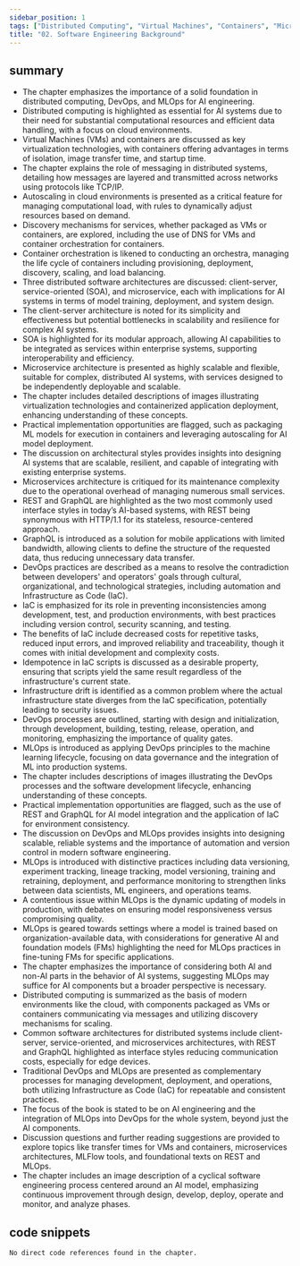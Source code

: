 ```yaml
---
sidebar_position: 1
tags: ["Distributed Computing", "Virtual Machines", "Containers", "Microservice Architecture", "DevOps", "REST", "GraphQL", "Infrastructure as Code", "MLOps"]
title: "02. Software Engineering Background"
---
```


## summary

- The chapter emphasizes the importance of a solid foundation in distributed computing, DevOps, and MLOps for AI engineering.
- Distributed computing is highlighted as essential for AI systems due to their need for substantial computational resources and efficient data handling, with a focus on cloud environments.
- Virtual Machines (VMs) and containers are discussed as key virtualization technologies, with containers offering advantages in terms of isolation, image transfer time, and startup time.
- The chapter explains the role of messaging in distributed systems, detailing how messages are layered and transmitted across networks using protocols like TCP/IP.
- Autoscaling in cloud environments is presented as a critical feature for managing computational load, with rules to dynamically adjust resources based on demand.
- Discovery mechanisms for services, whether packaged as VMs or containers, are explored, including the use of DNS for VMs and container orchestration for containers.
- Container orchestration is likened to conducting an orchestra, managing the life cycle of containers including provisioning, deployment, discovery, scaling, and load balancing.
- Three distributed software architectures are discussed: client-server, service-oriented (SOA), and microservice, each with implications for AI systems in terms of model training, deployment, and system design.
- The client-server architecture is noted for its simplicity and effectiveness but potential bottlenecks in scalability and resilience for complex AI systems.
- SOA is highlighted for its modular approach, allowing AI capabilities to be integrated as services within enterprise systems, supporting interoperability and efficiency.
- Microservice architecture is presented as highly scalable and flexible, suitable for complex, distributed AI systems, with services designed to be independently deployable and scalable.
- The chapter includes detailed descriptions of images illustrating virtualization technologies and containerized application deployment, enhancing understanding of these concepts.
- Practical implementation opportunities are flagged, such as packaging ML models for execution in containers and leveraging autoscaling for AI model deployment.
- The discussion on architectural styles provides insights into designing AI systems that are scalable, resilient, and capable of integrating with existing enterprise systems.
- Microservices architecture is critiqued for its maintenance complexity due to the operational overhead of managing numerous small services.
- REST and GraphQL are highlighted as the two most commonly used interface styles in today’s AI-based systems, with REST being synonymous with HTTP/1.1 for its stateless, resource-centered approach.
- GraphQL is introduced as a solution for mobile applications with limited bandwidth, allowing clients to define the structure of the requested data, thus reducing unnecessary data transfer.
- DevOps practices are described as a means to resolve the contradiction between developers' and operators' goals through cultural, organizational, and technological strategies, including automation and Infrastructure as Code (IaC).
- IaC is emphasized for its role in preventing inconsistencies among development, test, and production environments, with best practices including version control, security scanning, and testing.
- The benefits of IaC include decreased costs for repetitive tasks, reduced input errors, and improved reliability and traceability, though it comes with initial development and complexity costs.
- Idempotence in IaC scripts is discussed as a desirable property, ensuring that scripts yield the same result regardless of the infrastructure's current state.
- Infrastructure drift is identified as a common problem where the actual infrastructure state diverges from the IaC specification, potentially leading to security issues.
- DevOps processes are outlined, starting with design and initialization, through development, building, testing, release, operation, and monitoring, emphasizing the importance of quality gates.
- MLOps is introduced as applying DevOps principles to the machine learning lifecycle, focusing on data governance and the integration of ML into production systems.
- The chapter includes descriptions of images illustrating the DevOps processes and the software development lifecycle, enhancing understanding of these concepts.
- Practical implementation opportunities are flagged, such as the use of REST and GraphQL for AI model integration and the application of IaC for environment consistency.
- The discussion on DevOps and MLOps provides insights into designing scalable, reliable systems and the importance of automation and version control in modern software engineering.
- MLOps is introduced with distinctive practices including data versioning, experiment tracking, lineage tracking, model versioning, training and retraining, deployment, and performance monitoring to strengthen links between data scientists, ML engineers, and operations teams.
- A contentious issue within MLOps is the dynamic updating of models in production, with debates on ensuring model responsiveness versus compromising quality.
- MLOps is geared towards settings where a model is trained based on organization-available data, with considerations for generative AI and foundation models (FMs) highlighting the need for MLOps practices in fine-tuning FMs for specific applications.
- The chapter emphasizes the importance of considering both AI and non-AI parts in the behavior of AI systems, suggesting MLOps may suffice for AI components but a broader perspective is necessary.
- Distributed computing is summarized as the basis of modern environments like the cloud, with components packaged as VMs or containers communicating via messages and utilizing discovery mechanisms for scaling.
- Common software architectures for distributed systems include client-server, service-oriented, and microservices architectures, with REST and GraphQL highlighted as interface styles reducing communication costs, especially for edge devices.
- Traditional DevOps and MLOps are presented as complementary processes for managing development, deployment, and operations, both utilizing Infrastructure as Code (IaC) for repeatable and consistent practices.
- The focus of the book is stated to be on AI engineering and the integration of MLOps into DevOps for the whole system, beyond just the AI components.
- Discussion questions and further reading suggestions are provided to explore topics like transfer times for VMs and containers, microservices architectures, MLFlow tools, and foundational texts on REST and MLOps.
- The chapter includes an image description of a cyclical software engineering process centered around an AI model, emphasizing continuous improvement through design, develop, deploy, operate and monitor, and analyze phases.

## code snippets
```
No direct code references found in the chapter.
```
